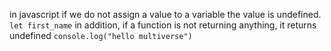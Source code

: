 in javascript if we do not assign a value to a variable the value is undefined.
    `let first_name`
in addition, if a function is not returning anything, it returns undefined
    `console.log("hello multiverse")`